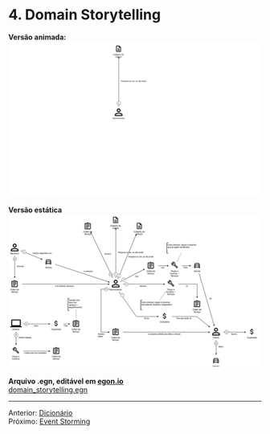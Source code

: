# 4. Domain Storytelling

**Versão animada:**  
![Domain Storytelling Animado](attachments/domain_storytelling_animado.svg)

**Versão estática**  
![Domain Storytelling Estático](attachments/domain_storytelling_estatico.png)

**Arquivo .egn, editável em <a href="https://egon.io" target="_blank">egon.io</a>**  
<a href="attachments/domain_storytelling.egn" download>domain_storytelling.egn</a>


---
Anterior: [Dicionário](3_dicionario.md)  
Próximo: [Event Storming](5_event_storming.md)